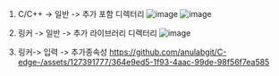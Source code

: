 1. C/C++ -> 일반 -> 추가 포함 디렉터리
![image](https://github.com/anulabgit/C-edge-/assets/127391777/701e3aba-4f2d-455b-bdba-acca0da1f3e3)
![image](https://github.com/anulabgit/C-edge-/assets/127391777/d1138e84-7469-4b1b-a875-dd097d8c29e1)

2. 링커 -> 일반 -> 추가 라이브러리 디렉터리
![image](https://github.com/anulabgit/C-edge-/assets/127391777/71140245-43f2-409a-bdb5-fdcd82b4873a)

3. 링커-> 입력 -> 추가종속성
https://github.com/anulabgit/C-edge-/assets/127391777/364e9ed5-1f93-4aac-99de-98f56f7ea585


